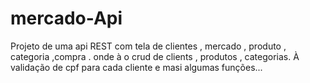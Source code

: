 # mercado-Api
Projeto de uma api REST com tela de clientes , mercado , produto , categoria ,compra .
onde à o crud de clients , produtos , categorias.
À validação de cpf para cada cliente 
e masi algumas funções... 
 
